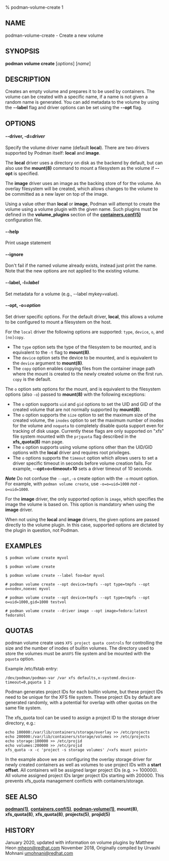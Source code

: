 % podman-volume-create 1

## NAME

podman\-volume\-create - Create a new volume

## SYNOPSIS

**podman volume create** [*options*] [*name*]

## DESCRIPTION

Creates an empty volume and prepares it to be used by containers. The volume
can be created with a specific name, if a name is not given a random name is
generated. You can add metadata to the volume by using the **--label** flag and
driver options can be set using the **--opt** flag.

## OPTIONS

#### **--driver**, **-d**=_driver_

Specify the volume driver name (default **local**).
There are two drivers supported by Podman itself: **local** and **image**.

The **local** driver uses a directory on disk as the backend by default, but can also use the **mount(8)** command to mount a filesystem as the volume if **--opt** is specified.

The **image** driver uses an image as the backing store of for the volume.
An overlay filesystem will be created, which allows changes to the volume to be committed as a new layer on top of the image.

Using a value other than **local** or **image**, Podman will attempt to create the volume using a volume plugin with the given name.
Such plugins must be defined in the **volume_plugins** section of the **[containers.conf(5)](https://github.com/containers/common/blob/main/docs/containers.conf.5.md)** configuration file.

#### **--help**

Print usage statement

#### **--ignore**

Don't fail if the named volume already exists, instead just print the name. Note that the new options are not applied to the existing volume.

#### **--label**, **-l**=_label_

Set metadata for a volume (e.g., --label mykey=value).

#### **--opt**, **-o**=_option_

Set driver specific options.
For the default driver, **local**, this allows a volume to be configured to mount a filesystem on the host.

For the `local` driver the following options are supported: `type`, `device`, `o`, and `[no]copy`.

- The `type` option sets the type of the filesystem to be mounted, and is equivalent to the `-t` flag to **mount(8)**.
- The `device` option sets the device to be mounted, and is equivalent to the `device` argument to **mount(8)**.
- The `copy` option enables copying files from the container image path where the mount is created to the newly created volume on the first run. `copy` is the default.

The `o` option sets options for the mount, and is equivalent to the filesystem
options (also `-o`) passed to **mount(8)** with the following exceptions:

- The `o` option supports `uid` and `gid` options to set the UID and GID of the created volume that are not normally supported by **mount(8)**.
- The `o` option supports the `size` option to set the maximum size of the created volume, the `inodes` option to set the maximum number of inodes for the volume and `noquota` to completely disable quota support even for tracking of disk usage. Currently these flags are only supported on "xfs" file system mounted with the `prjquota` flag described in the **xfs_quota(8)** man page.
- The `o` option supports using volume options other than the UID/GID options with the **local** driver and requires root privileges.
- The `o` options supports the `timeout` option which allows users to set a driver specific timeout in seconds before volume creation fails. For example, **--opt=o=timeout=10** sets a driver timeout of 10 seconds.

**_Note_** Do not confuse the `--opt,-o` create option with the `-o` mount option. For example, with `podman volume create`, use `-o=o=uid=1000` _not_ `-o=uid=1000`.

For the **image** driver, the only supported option is `image`, which specifies the image the volume is based on.
This option is mandatory when using the **image** driver.

When not using the **local** and **image** drivers, the given options are passed directly to the volume plugin. In this case, supported options are dictated by the plugin in question, not Podman.

## EXAMPLES

```
$ podman volume create myvol

$ podman volume create

$ podman volume create --label foo=bar myvol

# podman volume create --opt device=tmpfs --opt type=tmpfs --opt o=nodev,noexec myvol

# podman volume create --opt device=tmpfs --opt type=tmpfs --opt o=uid=1000,gid=1000 testvol

# podman volume create --driver image --opt image=fedora:latest fedoraVol
```

## QUOTAS

podman volume create uses `XFS project quota controls` for controlling the size and the number of inodes of builtin volumes. The directory used to store the volumes must be an`XFS` file system and be mounted with the `pquota` option.

Example /etc/fstab entry:

```
/dev/podman/podman-var /var xfs defaults,x-systemd.device-timeout=0,pquota 1 2
```

Podman generates project IDs for each builtin volume, but these project IDs need to be unique for the XFS file system. These project IDs by default are generated randomly, with a potential for overlap with other quotas on the same file
system.

The xfs_quota tool can be used to assign a project ID to the storage driver directory, e.g.:

```
echo 100000:/var/lib/containers/storage/overlay >> /etc/projects
echo 200000:/var/lib/containers/storage/volumes >> /etc/projects
echo storage:100000 >> /etc/projid
echo volumes:200000 >> /etc/projid
xfs_quota -x -c 'project -s storage volumes' /<xfs mount point>
```

In the example above we are configuring the overlay storage driver for newly
created containers as well as volumes to use project IDs with a **start offset**.
All containers will be assigned larger project IDs (e.g. >= 100000).
All volume assigned project IDs larger project IDs starting with 200000.
This prevents xfs_quota management conflicts with containers/storage.

## SEE ALSO

**[podman(1)](podman.md)**, **[containers.conf(5)](https://github.com/containers/common/blob/main/docs/containers.conf.5.md)**, **[podman-volume(1)](commands/podman-volume/podman-volume.md)**, **mount(8)**, **xfs_quota(8)**, **xfs_quota(8)**, **projects(5)**, **projid(5)**

## HISTORY

January 2020, updated with information on volume plugins by Matthew Heon <mheon@redhat.com>
November 2018, Originally compiled by Urvashi Mohnani <umohnani@redhat.com>
